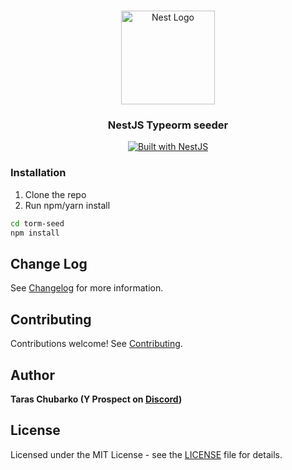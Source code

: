 <h1 align="center"></h1>

<div align="center">
  <a href="http://nestjs.com/" target="_blank">
    <img src="https://nestjs.com/img/logo_text.svg" width="150" alt="Nest Logo" />
  </a>
</div>

<h3 align="center">NestJS Typeorm seeder</h3>

<div align="center">
  <a href="https://nestjs.com" target="_blank">
    <img src="https://img.shields.io/badge/built%20with-NestJs-red.svg" alt="Built with NestJS">
  </a>
</div>

### Installation

1. Clone the repo
2. Run npm/yarn install

```bash
cd torm-seed
npm install
```

## Change Log

See [Changelog](CHANGELOG.md) for more information.

## Contributing

Contributions welcome! See [Contributing](CONTRIBUTING.md).

## Author

**Taras Chubarko (Y Prospect on [Discord](https://discord.gg/G7Qnnhy))**

## License

Licensed under the MIT License - see the [LICENSE](LICENSE) file for details.